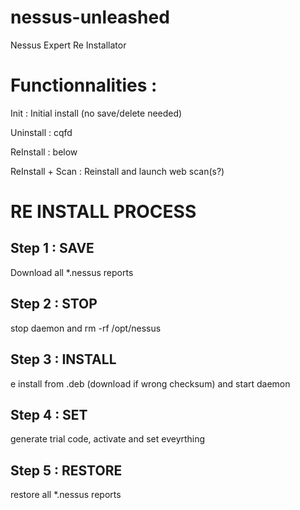 # nessus-unleashed
Nessus Expert Re Installator

# Functionnalities : 

Init : Initial install (no save/delete needed)

Uninstall : cqfd

ReInstall : below 

ReInstall + Scan : Reinstall and launch web scan(s?)


# RE INSTALL PROCESS

## Step 1 : SAVE

Download all *.nessus reports

## Step 2 : STOP

stop daemon and rm -rf /opt/nessus

## Step 3 : INSTALL

e install from .deb (download if wrong checksum) and start daemon

## Step 4 : SET

generate trial code, activate and set eveyrthing

## Step 5 : RESTORE

restore all *.nessus reports